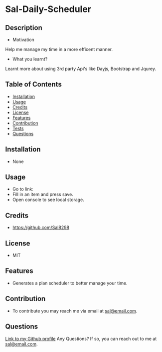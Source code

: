 # Sal-Daily-Scheduler
## Description
  - Motivation

  Help me manage my time in a more efficent manner.
  
  - What you learnt?

  Learnt more about using  3rd party Api's like Dayjs, Bootstrap and Jqurey.

  ## Table of Contents
  - [Installation](#Installation)
  - [Usage](#Usage)
  - [Credits](#Credits)
  - [License](#License)
  - [Features](#Features)
  - [Contribution](#Contribution)
  - [Tests](#Tests)
  - [Questions](#Questions)

  ## Installation
  * None

  ## Usage
  * Go to link: 
  * Fill in an item and press save.
  * Open console to see local storage.


  ## Credits
  * https://github.com/Sal8298

  ## License
  * MIT

  ## Features
  * Generates a plan scheduler to better manage your time.

  ## Contribution
  
  * To contribute you may reach me via email at sal@email.com.

  ## Questions
  [Link to my Github profile](https://github.com/Sal8298)
  Any Questions? If so, you can reach out to me at sal@email.com.
